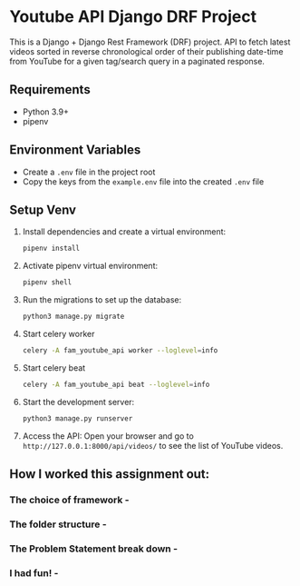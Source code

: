 # Youtube API Django DRF Project

This is a Django + Django Rest Framework (DRF) project. API to fetch latest videos sorted in reverse chronological order of their publishing date-time from YouTube for a given tag/search query in a paginated response.

## Requirements

- Python 3.9+
- pipenv

## Environment Variables
   - Create a `.env` file in the project root
   - Copy the keys from the `example.env` file into the created `.env` file

## Setup Venv
1. Install dependencies and create a virtual environment:

   ```bash
   pipenv install
   ```

2. Activate pipenv virtual environment:

   ```bash
   pipenv shell
   ```

3. Run the migrations to set up the database:

   ```bash
   python3 manage.py migrate
   ```

4. Start celery worker
   ```bash
   celery -A fam_youtube_api worker --loglevel=info
   ```

5. Start celery beat
   ```bash
   celery -A fam_youtube_api beat --loglevel=info
   ```

6. Start the development server:

   ```bash
   python3 manage.py runserver
   ```

7. Access the API:
   Open your browser and go to `http://127.0.0.1:8000/api/videos/` to see the list of YouTube videos.


## How I worked this assignment out:

### The choice of framework -
### The folder structure -
### The Problem Statement break down -
### I had fun! -